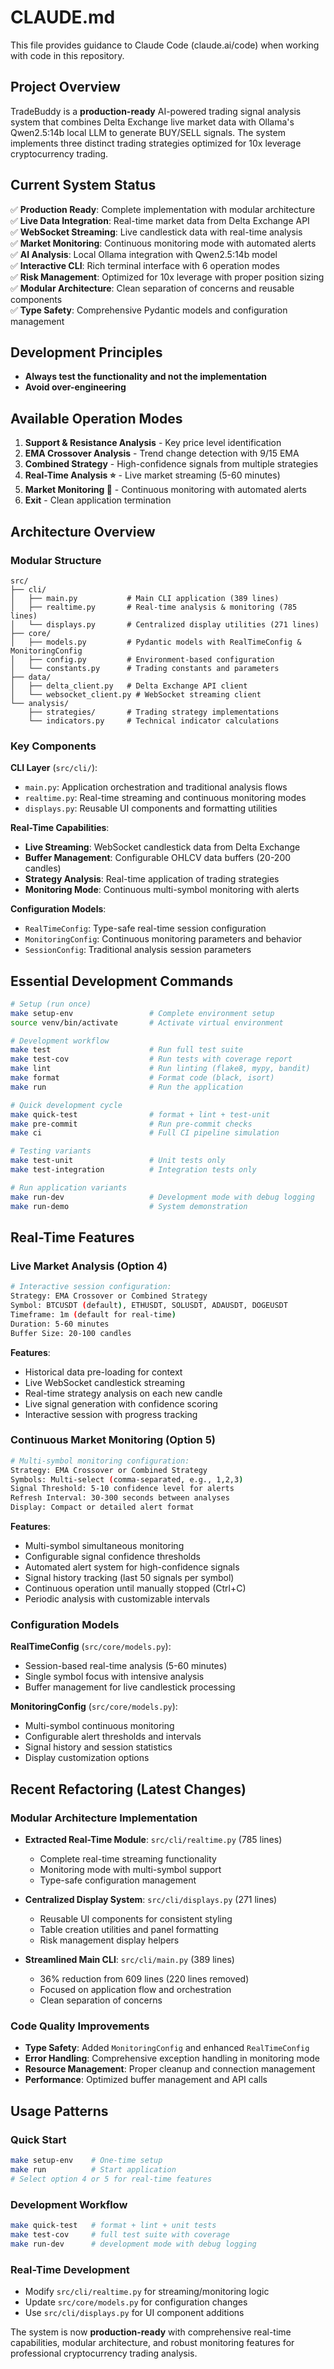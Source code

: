 # CLAUDE.md

This file provides guidance to Claude Code (claude.ai/code) when working with code in this repository.

## Project Overview

TradeBuddy is a **production-ready** AI-powered trading signal analysis system that combines Delta Exchange live market data with Ollama's Qwen2.5:14b local LLM to generate BUY/SELL signals. The system implements three distinct trading strategies optimized for 10x leverage cryptocurrency trading.

## Current System Status

✅ **Production Ready**: Complete implementation with modular architecture  
✅ **Live Data Integration**: Real-time market data from Delta Exchange API  
✅ **WebSocket Streaming**: Live candlestick data with real-time analysis  
✅ **Market Monitoring**: Continuous monitoring mode with automated alerts  
✅ **AI Analysis**: Local Ollama integration with Qwen2.5:14b model  
✅ **Interactive CLI**: Rich terminal interface with 6 operation modes  
✅ **Risk Management**: Optimized for 10x leverage with proper position sizing  
✅ **Modular Architecture**: Clean separation of concerns and reusable components  
✅ **Type Safety**: Comprehensive Pydantic models and configuration management  

## Development Principles

- **Always test the functionality and not the implementation**
- **Avoid over-engineering**

## Available Operation Modes

1. **Support & Resistance Analysis** - Key price level identification
2. **EMA Crossover Analysis** - Trend change detection with 9/15 EMA
3. **Combined Strategy** - High-confidence signals from multiple strategies
4. **Real-Time Analysis ⭐** - Live market streaming (5-60 minutes)
5. **Market Monitoring 🔄** - Continuous monitoring with automated alerts
6. **Exit** - Clean application termination

## Architecture Overview

### Modular Structure
```
src/
├── cli/
│   ├── main.py           # Main CLI application (389 lines)
│   ├── realtime.py       # Real-time analysis & monitoring (785 lines)
│   └── displays.py       # Centralized display utilities (271 lines)
├── core/
│   ├── models.py         # Pydantic models with RealTimeConfig & MonitoringConfig
│   ├── config.py         # Environment-based configuration
│   └── constants.py      # Trading constants and parameters
├── data/
│   ├── delta_client.py   # Delta Exchange API client
│   └── websocket_client.py # WebSocket streaming client
└── analysis/
    ├── strategies/       # Trading strategy implementations
    └── indicators.py     # Technical indicator calculations
```

### Key Components

**CLI Layer** (`src/cli/`):
- `main.py`: Application orchestration and traditional analysis flows
- `realtime.py`: Real-time streaming and continuous monitoring modes  
- `displays.py`: Reusable UI components and formatting utilities

**Real-Time Capabilities**:
- **Live Streaming**: WebSocket candlestick data from Delta Exchange
- **Buffer Management**: Configurable OHLCV data buffers (20-200 candles)
- **Strategy Analysis**: Real-time application of trading strategies
- **Monitoring Mode**: Continuous multi-symbol monitoring with alerts

**Configuration Models**:
- `RealTimeConfig`: Type-safe real-time session configuration
- `MonitoringConfig`: Continuous monitoring parameters and behavior
- `SessionConfig`: Traditional analysis session parameters

## Essential Development Commands

```bash
# Setup (run once)
make setup-env                 # Complete environment setup
source venv/bin/activate       # Activate virtual environment

# Development workflow
make test                      # Run full test suite
make test-cov                  # Run tests with coverage report
make lint                      # Run linting (flake8, mypy, bandit)
make format                    # Format code (black, isort)
make run                       # Run the application

# Quick development cycle
make quick-test                # format + lint + test-unit
make pre-commit                # Run pre-commit checks
make ci                        # Full CI pipeline simulation

# Testing variants
make test-unit                 # Unit tests only
make test-integration          # Integration tests only

# Run application variants
make run-dev                   # Development mode with debug logging
make run-demo                  # System demonstration
```

## Real-Time Features

### Live Market Analysis (Option 4)
```bash
# Interactive session configuration:
Strategy: EMA Crossover or Combined Strategy
Symbol: BTCUSDT (default), ETHUSDT, SOLUSDT, ADAUSDT, DOGEUSDT  
Timeframe: 1m (default for real-time)
Duration: 5-60 minutes
Buffer Size: 20-100 candles
```

**Features**:
- Historical data pre-loading for context
- Live WebSocket candlestick streaming  
- Real-time strategy analysis on each new candle
- Live signal generation with confidence scoring
- Interactive session with progress tracking

### Continuous Market Monitoring (Option 5)
```bash
# Multi-symbol monitoring configuration:
Strategy: EMA Crossover or Combined Strategy
Symbols: Multi-select (comma-separated, e.g., 1,2,3)
Signal Threshold: 5-10 confidence level for alerts
Refresh Interval: 30-300 seconds between analyses
Display: Compact or detailed alert format
```

**Features**:
- Multi-symbol simultaneous monitoring
- Configurable signal confidence thresholds
- Automated alert system for high-confidence signals
- Signal history tracking (last 50 signals per symbol)
- Continuous operation until manually stopped (Ctrl+C)
- Periodic analysis with customizable intervals

### Configuration Models

**RealTimeConfig** (`src/core/models.py`):
- Session-based real-time analysis (5-60 minutes)
- Single symbol focus with intensive analysis
- Buffer management for live candlestick processing

**MonitoringConfig** (`src/core/models.py`):
- Multi-symbol continuous monitoring  
- Configurable alert thresholds and intervals
- Signal history and session statistics
- Display customization options

## Recent Refactoring (Latest Changes)

### Modular Architecture Implementation
- **Extracted Real-Time Module**: `src/cli/realtime.py` (785 lines)
  - Complete real-time streaming functionality
  - Monitoring mode with multi-symbol support
  - Type-safe configuration management

- **Centralized Display System**: `src/cli/displays.py` (271 lines)  
  - Reusable UI components for consistent styling
  - Table creation utilities and panel formatting
  - Risk management display helpers

- **Streamlined Main CLI**: `src/cli/main.py` (389 lines)
  - 36% reduction from 609 lines (220 lines removed)
  - Focused on application flow and orchestration
  - Clean separation of concerns

### Code Quality Improvements
- **Type Safety**: Added `MonitoringConfig` and enhanced `RealTimeConfig`
- **Error Handling**: Comprehensive exception handling in monitoring mode
- **Resource Management**: Proper cleanup and connection management
- **Performance**: Optimized buffer management and API calls

## Usage Patterns

### Quick Start
```bash
make setup-env    # One-time setup
make run          # Start application
# Select option 4 or 5 for real-time features
```

### Development Workflow
```bash
make quick-test   # format + lint + unit tests
make test-cov     # full test suite with coverage
make run-dev      # development mode with debug logging
```

### Real-Time Development
- Modify `src/cli/realtime.py` for streaming/monitoring logic
- Update `src/core/models.py` for configuration changes  
- Use `src/cli/displays.py` for UI component additions

The system is now **production-ready** with comprehensive real-time capabilities, modular architecture, and robust monitoring features for professional cryptocurrency trading analysis.